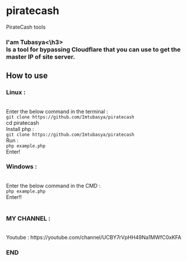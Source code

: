 # piratecash
PirateCash tools
<h3>I'am Tubasya<\h3>
<br>Is a tool for bypassing Cloudflare that you can use to get the master IP of site server.
<h2>How to use</h2>
<h3>Linux :</h3>
<br>Enter the below command in the terminal :
<br><code>git clone https://github.com/Imtubasya/piratecash</code>
<br>cd piratecash
</code>
<br>Install php :
<br><code>git clone https://github.com/Imtubasya/piratecash</code>
<br> Run :
<br><code>php example.php</code>
<br>Enter!

<h3>Windows :</h3>
<br>Enter the below command in the CMD :
<br><code>php example.php</code>
<br>Enter!!
<br><br>
<h3>MY CHANNEL :</h3>
<br>Youtube : https://youtube.com/channel/UCBY7rVpHH49Na1MWfC0xKFA
<h3>END</h3>

